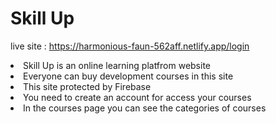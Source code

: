 <h1>Skill Up</h1>

live site : https://harmonious-faun-562aff.netlify.app/login
<li>Skill Up is an online learning platfrom website</li>
<li>Everyone can buy development courses in this site</li>
<li>This site protected by Firebase</li>
<li>You need to create an account for access your courses</li>
<li>In the courses page you can see the categories of courses</li>
